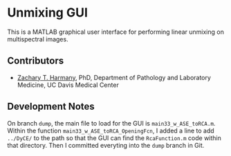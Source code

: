 # Unmixing GUI

This is a MATLAB graphical user interface for performing linear unmixing on multispectral images. 

## Contributors

- [Zachary T. Harmany](http://drz.ac), PhD, Department of Pathology and Laboratory Medicine, UC Davis Medical Center

## Development Notes

On branch `dump`, the main file to load for the GUI is `main33_w_ASE_toRCA.m`. Within the function `main33_w_ASE_toRCA_OpeningFcn`, I added a line to add `../DyCE/` to the path so that the GUI can find the `RcaFunction.m` code within that directory. Then I committed everyting into the `dump` branch in Git.

